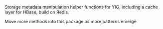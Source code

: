 Storage metadata manipulation helper functions for YIG, including a cache layer for HBase, build on Redis.

Move more methods into this package as more patterns emerge

